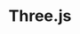 ---
title: Three.js
description: Three.js is a cross-browser JavaScript library and application programming interface (API) used to create and display animated 3D computer graphics in a web browser using WebGL.
link: https://threejs.org/
---